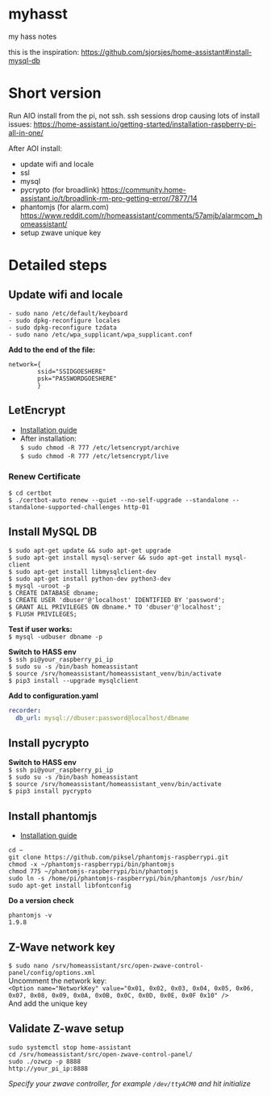 # myhasst
my hass notes

this is the inspiration: https://github.com/sjorsjes/home-assistant#install-mysql-db

# Short version

Run AIO install from the pi, not ssh.  ssh sessions drop causing lots of install issues: 
  https://home-assistant.io/getting-started/installation-raspberry-pi-all-in-one/
  
After AOI install:
- update wifi and locale
- ssl
- mysql
- pycrypto (for broadlink) https://community.home-assistant.io/t/broadlink-rm-pro-getting-error/7877/14
- phantomjs (for alarm.com) https://www.reddit.com/r/homeassistant/comments/57amjb/alarmcom_homeassistant/
- setup zwave unique key

# Detailed steps

## Update wifi and locale
```
- sudo nano /etc/default/keyboard
- sudo dpkg-reconfigure locales
- sudo dpkg-reconfigure tzdata
- sudo nano /etc/wpa_supplicant/wpa_supplicant.conf
```
**Add to the end of the file:**
```
network={
        ssid="SSIDGOESHERE"
        psk="PASSWORDGOESHERE"
        }
```

## LetEncrypt
* [Installation guide](https://home-assistant.io/blog/2015/12/13/setup-encryption-using-lets-encrypt/)  
* After installation:  
  ```$ sudo chmod -R 777 /etc/letsencrypt/archive```  
  ```$ sudo chmod -R 777 /etc/letsencrypt/live```
### Renew Certificate
```$ cd certbot```  
```$ ./certbot-auto renew --quiet --no-self-upgrade --standalone --standalone-supported-challenges http-01```
  
## Install MySQL DB
```$ sudo apt-get update && sudo apt-get upgrade```  
```$ sudo apt-get install mysql-server && sudo apt-get install mysql-client```  
```$ sudo apt-get install libmysqlclient-dev```  
```$ sudo apt-get install python-dev python3-dev```  
```$ mysql -uroot -p```  
```$ CREATE DATABASE dbname;```  
```$ CREATE USER 'dbuser'@'localhost' IDENTIFIED BY 'password';```  
```$ GRANT ALL PRIVILEGES ON dbname.* TO 'dbuser'@'localhost';```  
```$ FLUSH PRIVILEGES;```  

**Test if user works:**  
```$ mysql -udbuser dbname -p```

**Switch to HASS env**  
```$ ssh pi@your_raspberry_pi_ip```  
```$ sudo su -s /bin/bash homeassistant```  
```$ source /srv/homeassistant/homeassistant_venv/bin/activate```  
```$ pip3 install --upgrade mysqlclient```  

**Add to configuration.yaml**  
```yaml
recorder:
  db_url: mysql://dbuser:password@localhost/dbname
```
  
## Install pycrypto
**Switch to HASS env**  
```$ ssh pi@your_raspberry_pi_ip```  
```$ sudo su -s /bin/bash homeassistant```  
```$ source /srv/homeassistant/homeassistant_venv/bin/activate```  
```$ pip3 install pycrypto```

## Install phantomjs
* [Installation guide](https://www.bitpi.co/2015/02/10/installing-phantomjs-on-the-raspberry-pi/) 
```
cd ~
git clone https://github.com/piksel/phantomjs-raspberrypi.git
chmod -x ~/phantomjs-raspberrypi/bin/phantomjs
chmod 775 ~/phantomjs-raspberrypi/bin/phantomjs
sudo ln -s /home/pi/phantomjs-raspberrypi/bin/phantomjs /usr/bin/
sudo apt-get install libfontconfig
```
**Do a version check**
```
phantomjs -v
1.9.8
```
## Z-Wave network key
```$ sudo nano /srv/homeassistant/src/open-zwave-control-panel/config/options.xml```  
Uncomment the network key:  
```<Option name="NetworkKey" value="0x01, 0x02, 0x03, 0x04, 0x05, 0x06, 0x07, 0x08, 0x09, 0x0A, 0x0B, 0x0C, 0x0D, 0x0E, 0x0F 0x10" />```  
And add the unique key

## Validate Z-wave setup
```
sudo systemctl stop home-assistant
cd /srv/homeassistant/src/open-zwave-control-panel/
sudo ./ozwcp -p 8888
http://your_pi_ip:8888
```
*Specify your zwave controller, for example ```/dev/ttyACM0``` and hit initialize*
